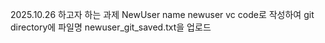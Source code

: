 2025.10.26   하고자 하는 과제
NewUser name newuser
vc code로 작성하여 git directory에 파일명 newuser_git_saved.txt을 업로드
